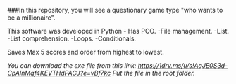 ###In this repository, you will see a questionary game type "who wants to be a millionaire".

This software was developed in Python
    - Has POO.
    -File management.
    -List.
    -List comprehension.
    -Loops.
    -Conditionals.

Saves Max 5 scores and order from highest to lowest.

*You can download the exe file from this link:  https://1drv.ms/u/s!AqJE0S3d-CpAlnMqf4KEVTHdPACJ?e=vBf7kc
Put the file in the root folder.*
